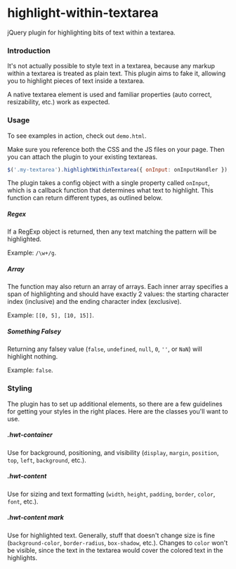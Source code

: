 # highlight-within-textarea
jQuery plugin for highlighting bits of text within a textarea.

### Introduction

It's not actually possible to style text in a textarea, because any markup within a textarea is treated as plain text. This plugin aims to fake it, allowing you to highlight pieces of text inside a textarea.

A native textarea element is used and familiar properties (auto correct, resizability, etc.) work as expected.

### Usage

To see examples in action, check out `demo.html`.

Make sure you reference both the CSS and the JS files on your page. Then you can attach the plugin to your existing textareas.

```javascript
$('.my-textarea').highlightWithinTextarea({ onInput: onInputHandler });
```
The plugin takes a config object with a single property called `onInput`, which is a callback function that determines what text to highlight. This function can return different types, as outlined below.

##### Regex

If a RegExp object is returned, then any text matching the pattern will be highlighted.

Example: `/\w+/g`.

##### Array

The function may also return an array of arrays. Each inner array specifies a span of highlighting and should have exactly 2 values: the starting character index (inclusive) and the ending character index (exclusive).

Example: `[[0, 5], [10, 15]]`.

##### Something Falsey

Returning any falsey value (`false`, `undefined`, `null`, `0`, `''`, or `NaN`) will highlight nothing.

Example: `false`.

### Styling

The plugin has to set up additional elements, so there are a few guidelines for getting your styles in the right places. Here are the classes you'll want to use.

##### .hwt-container

Use for background, positioning, and visibility (`display`, `margin`, `position`, `top`, `left`, `background`, etc.).

##### .hwt-content

Use for sizing and text formatting (`width`, `height`, `padding`, `border`, `color`, `font`, etc.).

##### .hwt-content mark

Use for highlighted text. Generally, stuff that doesn't change size is fine (`background-color`, `border-radius`, `box-shadow`, etc.). Changes to `color` won't be visible, since the text in the textarea would cover the colored text in the highlights.
